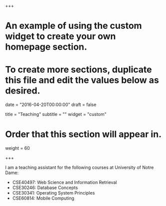 +++
# An example of using the custom widget to create your own homepage section.
# To create more sections, duplicate this file and edit the values below as desired.

date = "2016-04-20T00:00:00"
draft = false

title = "Teaching"
subtitle = ""
widget = "custom"

# Order that this section will appear in.
weight = 60

+++

I am a teaching assistant for the following courses at University of Notre Dame:

- CSE40497: Web Science and Information Retrieval
- CSE30246: Database Concepts
- CSE30341: Operating System Principles
- CSE60814: Mobile Computing
